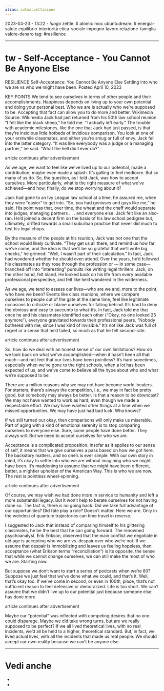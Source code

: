 ```yaml
---
alias: autoaccettazione
---
```

2023-04-23 - 13:22 - *luogo*
zettle: # atomic moc
ubuntudream: # energia-salute equilibrio-interiorità etica-sociale impegno-lavoro relazione-famiglia valore-denaro 
tag: #resilience

---
# tw - Self-Acceptance - You Cannot Be Anyone Else

RESILIENCE
Self-Acceptance: You Cannot Be Anyone Else
Settling into who we are vs who we might have been.
Posted April 10, 2023

KEY POINTS
We tend to see ourselves in terms of other people and their accomplishments.
Happiness depends on living up to your own potential and doing your personal best.
Who we are is actually who we’re supposed to be.
Accepting that fact can allow you to do more and better.
Wikimedia 
Source: Wikimedia
Jack had just returned from his 50th law school reunion. “I felt like the black sheep,” he told me. “I actually left early.” The trouble with academic milestones, like the one that Jack had just passed, is that they’re insidious little hotbeds of invidious comparison. You look at one of your erstwhile classmates, and either you’re smug or full of envy. Jack fell into the latter category. “It was like everybody was a judge or a managing partner,” he said. “What the hell did I ever do?”

article continues after advertisement

As we age, we want to feel like we’ve lived up to our potential, made a contribution, maybe even made a splash. It’s galling to feel mediocre. But so many of us do. So, the question, as I told Jack, was how to accept ourselves. More particularly, what is the right measure of what we’ve achieved—and how, finally, do we stop worrying about it?

Jack had gone to an Ivy League law school at a time, he assured me, when they were “easier” to get into. “So, you had geniuses and guys like me,” he said. His point was that, over time, the wheat and the chaff would separate into judges, managing partners . . . and everyone else. Jack felt like an also-ran. He’d joined a decent firm on the basis of his law school pedigree but, ultimately, drifted towards a small suburban practice that never did much to test his legal chops.

By the measure of the people at his reunion, Jack was not one that the school would likely cultivate. “They get us all there, and remind us how far we’ve come, and the idea is that we’ll be so grateful that we’ll write big checks,” he grinned. “Well, I wasn’t part of their calculation.” In fact, Jack had wondered whether he should even attend. Over the years, he’d followed his classmates as they rose through the profession or — in some case—branched off into “interesting” pursuits like writing legal thrillers. Jack, on the other hand, felt bland. He looked back on his life from every available professional perspective, and felt like he’d wandered in the wilderness.

As we age, we tend to assess our lives—who are we and, more to the point, who have we been? Events like class reunions, where we compare ourselves to people out of the gate at the same time, feel like legitimate occasions to criticize or blame ourselves for falling behind. It’s hard to deny the obvious and easy to succumb to what-ifs. In fact, Jack told me that once he and his classmates identified each other (“Okay, no one looked 25 anymore”), everyone gravitated towards their professional peers. “Nobody bothered with me, since I was kind of invisible.” It’s not like Jack was full of regret or a sense that he’d failed, so much as that he felt second-rate.

article continues after advertisement

So, how do we deal with an honest sense of our own limitations? How do we look back on what we’ve accomplished—when it hasn’t been all that much—and not feel that our lives have been pointless? It’s hard sometimes, especially when we’ve gone to the right schools, when a lot has been expected of us, and we’ve come to believe all the hype about who and what we’re supposed to be.

There are a million reasons why we may not have become world-beaters. For starters, there’s always the competition, i.e., we may in fact be pretty good, but somebody may always be better. Is that a reason to be downcast? We may not have wanted to work as hard, even though we made a respectable effort. We may have wanted other things at a time when we missed opportunities. We may have just had bad luck. Who knows?

If we still turned out okay, then comparisons will only make us miserable. Part of aging with a kind of emotional serenity is to stop comparing ourselves to everyone else. Sure, some people have done better. They always will. But we need to accept ourselves for who we are.

Acceptance is a complicated proposition. Insofar as it applies to our sense of self, it means that we give ourselves a pass based on how we got here. The backstory matters, and no one’s is ever simple. With our own story in mind, it’s okay to settle into who we are without imagining who we might have been. It’s maddening to assume that we might have been different, better, a mightier upholder of the American Way. This is who we are now. The rest is pointless wheel-spinning.

article continues after advertisement

Of course, we may wish we had done more in service to humanity and left a more substantial legacy. But it won’t help to berate ourselves for not having done so. The fact is, there is no going back. Did we take full advantage of our opportunities? Did fate play a role? Doesn’t matter. Here we are. Only in the weirdest of quantum trajectories can time travel in reverse.

I suggested to Jack that instead of comparing himself to his glittering classmates, he be the best that he can going forward. The renowned psychoanalyst, Erik Erikson, observed that the main conflict we negotiate in old age is accepting who we are vs. despair over who we’re not. If we assume that despair is immobilizing and leaves us feeling hopeless, then acceptance (what Erikson terms “reconciliation”) is its opposite, the sense that while we cannot change ourselves, we can still make the most of who we are. Starting now.

But suppose we don’t want to start a series of podcasts when we’re 80? Suppose we just feel that we’ve done what we could, and that’s it. Well, that’s okay too. If we’ve come in second, or even in 100th, place, that’s not sufficient reason to feel defensive or demoralized. Life is too short. We can’t assume that we didn’t live up to our potential just because someone else has done more.

article continues after advertisement

Maybe our “potential” was inflected with competing desires that no one could disparage. Maybe we did take wrong turns, but are we really supposed to be perfect? If we all lived theoretical lives, with no real incidents, we’d all be held to a higher, theoretical standard. But, in fact, we lived actual lives, with all the incidents that made us real people. We should accept our own reality because we can’t be anyone else.


---
# Vedi anche
- 
- 